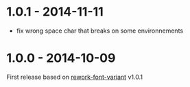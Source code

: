 # 1.0.1 - 2014-11-11

- fix wrong space char that breaks on some environnements

# 1.0.0 - 2014-10-09

First release based on [rework-font-variant](https://github.com/ianstormtaylor/rework-font-variant) v1.0.1
